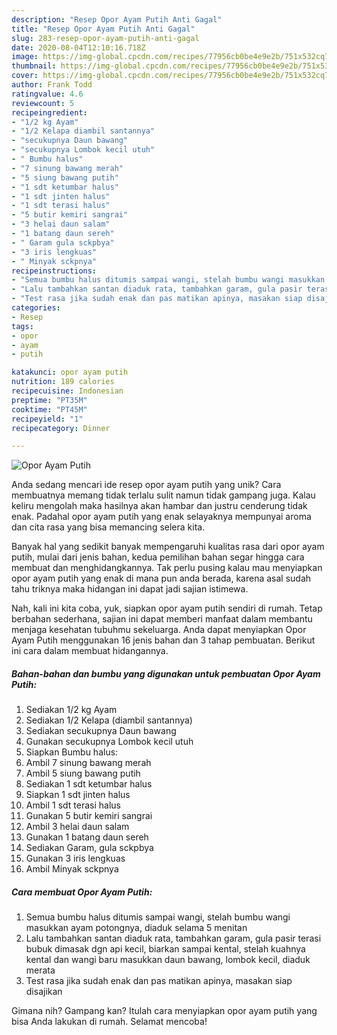 ```yaml
---
description: "Resep Opor Ayam Putih Anti Gagal"
title: "Resep Opor Ayam Putih Anti Gagal"
slug: 283-resep-opor-ayam-putih-anti-gagal
date: 2020-08-04T12:10:16.718Z
image: https://img-global.cpcdn.com/recipes/77956cb0be4e9e2b/751x532cq70/opor-ayam-putih-foto-resep-utama.jpg
thumbnail: https://img-global.cpcdn.com/recipes/77956cb0be4e9e2b/751x532cq70/opor-ayam-putih-foto-resep-utama.jpg
cover: https://img-global.cpcdn.com/recipes/77956cb0be4e9e2b/751x532cq70/opor-ayam-putih-foto-resep-utama.jpg
author: Frank Todd
ratingvalue: 4.6
reviewcount: 5
recipeingredient:
- "1/2 kg Ayam"
- "1/2 Kelapa diambil santannya"
- "secukupnya Daun bawang"
- "secukupnya Lombok kecil utuh"
- " Bumbu halus"
- "7 sinung bawang merah"
- "5 siung bawang putih"
- "1 sdt ketumbar halus"
- "1 sdt jinten halus"
- "1 sdt terasi halus"
- "5 butir kemiri sangrai"
- "3 helai daun salam"
- "1 batang daun sereh"
- " Garam gula sckpbya"
- "3 iris lengkuas"
- " Minyak sckpnya"
recipeinstructions:
- "Semua bumbu halus ditumis sampai wangi, stelah bumbu wangi masukkan ayam potongnya, diaduk selama 5 menitan"
- "Lalu tambahkan santan diaduk rata, tambahkan garam, gula pasir terasi bubuk dimasak dgn api kecil, biarkan sampai kental, stelah kuahnya kental dan wangi baru masukkan daun bawang, lombok kecil, diaduk merata"
- "Test rasa jika sudah enak dan pas matikan apinya, masakan siap disajikan"
categories:
- Resep
tags:
- opor
- ayam
- putih

katakunci: opor ayam putih 
nutrition: 189 calories
recipecuisine: Indonesian
preptime: "PT35M"
cooktime: "PT45M"
recipeyield: "1"
recipecategory: Dinner

---
```



![Opor Ayam Putih](https://img-global.cpcdn.com/recipes/77956cb0be4e9e2b/751x532cq70/opor-ayam-putih-foto-resep-utama.jpg)

Anda sedang mencari ide resep opor ayam putih yang unik? Cara membuatnya memang tidak terlalu sulit namun tidak gampang juga. Kalau keliru mengolah maka hasilnya akan hambar dan justru cenderung tidak enak. Padahal opor ayam putih yang enak selayaknya mempunyai aroma dan cita rasa yang bisa memancing selera kita.



Banyak hal yang sedikit banyak mempengaruhi kualitas rasa dari opor ayam putih, mulai dari jenis bahan, kedua pemilihan bahan segar hingga cara membuat dan menghidangkannya. Tak perlu pusing kalau mau menyiapkan opor ayam putih yang enak di mana pun anda berada, karena asal sudah tahu triknya maka hidangan ini dapat jadi sajian istimewa.


Nah, kali ini kita coba, yuk, siapkan opor ayam putih sendiri di rumah. Tetap berbahan sederhana, sajian ini dapat memberi manfaat dalam membantu menjaga kesehatan tubuhmu sekeluarga. Anda dapat menyiapkan Opor Ayam Putih menggunakan 16 jenis bahan dan 3 tahap pembuatan. Berikut ini cara dalam membuat hidangannya.

<!--inarticleads1-->

##### Bahan-bahan dan bumbu yang digunakan untuk pembuatan Opor Ayam Putih:

1. Sediakan 1/2 kg Ayam
1. Sediakan 1/2 Kelapa (diambil santannya)
1. Sediakan secukupnya Daun bawang
1. Gunakan secukupnya Lombok kecil utuh
1. Siapkan  Bumbu halus:
1. Ambil 7 sinung bawang merah
1. Ambil 5 siung bawang putih
1. Sediakan 1 sdt ketumbar halus
1. Siapkan 1 sdt jinten halus
1. Ambil 1 sdt terasi halus
1. Gunakan 5 butir kemiri sangrai
1. Ambil 3 helai daun salam
1. Gunakan 1 batang daun sereh
1. Sediakan  Garam, gula sckpbya
1. Gunakan 3 iris lengkuas
1. Ambil  Minyak sckpnya




<!--inarticleads2-->

##### Cara membuat Opor Ayam Putih:

1. Semua bumbu halus ditumis sampai wangi, stelah bumbu wangi masukkan ayam potongnya, diaduk selama 5 menitan
1. Lalu tambahkan santan diaduk rata, tambahkan garam, gula pasir terasi bubuk dimasak dgn api kecil, biarkan sampai kental, stelah kuahnya kental dan wangi baru masukkan daun bawang, lombok kecil, diaduk merata
1. Test rasa jika sudah enak dan pas matikan apinya, masakan siap disajikan




Gimana nih? Gampang kan? Itulah cara menyiapkan opor ayam putih yang bisa Anda lakukan di rumah. Selamat mencoba!
